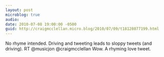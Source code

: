 ```yaml
---
layout: post
microblog: true
audio: 
date: 2010-07-08 19:00:00 -0500
guid: http://craigmcclellan.micro.blog/2010/07/09/t18128077199.html
---
```

No rhyme intended. Driving and tweeting leads to sloppy tweets (and driving). RT @musicjon @craigmcclellan Wow. A rhyming love tweet.
